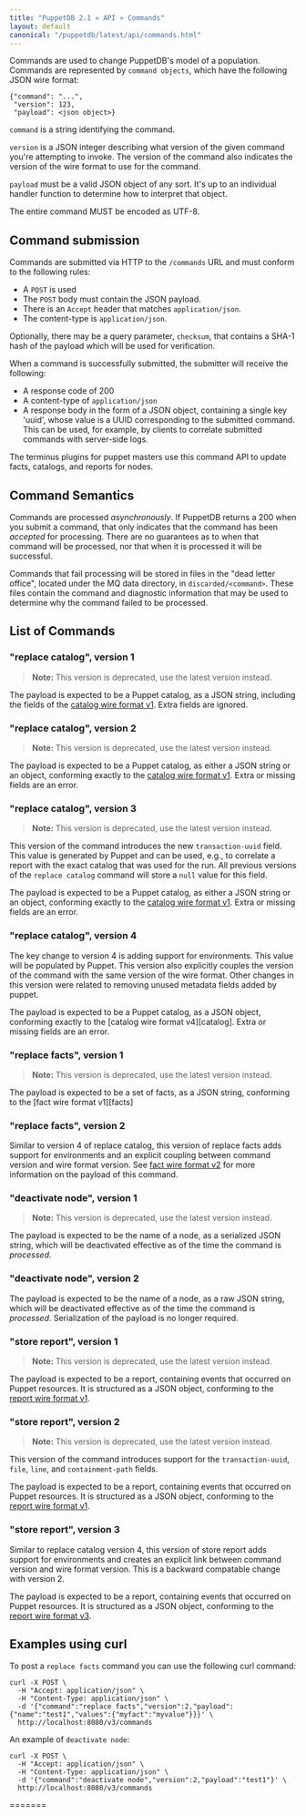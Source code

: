 ```yaml
---
title: "PuppetDB 2.1 » API » Commands"
layout: default
canonical: "/puppetdb/latest/api/commands.html"
---
```


[factsv1]: ./wire_format/facts_format_v1.html
[catalogv1]: ./wire_format/catalog_format_v1.html
[reportv1]: ./wire_format/report_format_v1.html
[factsv2]: ./wire_format/facts_format_v2.html
[catalogv4]: ./wire_format/catalog_format_v4.html
[reportv3]: ./wire_format/report_format_v3.html

Commands are used to change PuppetDB's
model of a population. Commands are represented by `command objects`,
which have the following JSON wire format:

    {"command": "...",
     "version": 123,
     "payload": <json object>}

`command` is a string identifying the command.

`version` is a JSON integer describing what version of the given
command you're attempting to invoke. The version of the command
also indicates the version of the wire format to use for the command.

`payload` must be a valid JSON object of any sort. It's up to an
individual handler function to determine how to interpret that object.

The entire command MUST be encoded as UTF-8.

## Command submission

Commands are submitted via HTTP to the `/commands` URL and must
conform to the following rules:

* A `POST` is used
* The `POST` body must contain the JSON payload.
* There is an `Accept` header that matches `application/json`.
* The content-type is `application/json`.

Optionally, there may be a query parameter, `checksum`, that contains a SHA-1 hash of
the payload which will be used for verification.

When a command is successfully submitted, the submitter will
receive the following:

* A response code of 200
* A content-type of `application/json`
* A response body in the form of a JSON object, containing a single key 'uuid', whose
  value is a UUID corresponding to the submitted command. This can be used, for example, by
  clients to correlate submitted commands with server-side logs.

The terminus plugins for puppet masters use this command API to update facts, catalogs, and reports for nodes.

## Command Semantics

Commands are processed _asynchronously_. If PuppetDB returns a 200
when you submit a command, that only indicates that the command has
been _accepted_ for processing. There are no guarantees as to when
that command will be processed, nor that when it is processed it will
be successful.

Commands that fail processing will be stored in files in the "dead
letter office", located under the MQ data directory, in
`discarded/<command>`. These files contain the command and diagnostic
information that may be used to determine why the command failed to be
processed.

## List of Commands

### "replace catalog", version 1

> **Note:** This version is deprecated, use the latest version instead.

The payload is expected to be a Puppet catalog, as a JSON string, including the
fields of the [catalog wire format v1][catalogv1]. Extra fields are
ignored.

### "replace catalog", version 2

> **Note:** This version is deprecated, use the latest version instead.

The payload is expected to be a Puppet catalog, as either a JSON string or an
object, conforming exactly to the [catalog wire
format v1][catalogv1]. Extra or missing fields are an error.

### "replace catalog", version 3

> **Note:** This version is deprecated, use the latest version instead.

This version of the command introduces the new `transaction-uuid` field.  This
value is generated by Puppet and can be used, e.g., to correlate a report with
the exact catalog that was used for the run.  All previous versions of the
`replace catalog` command will store a `null` value for this field.

The payload is expected to be a Puppet catalog, as either a JSON string or an
object, conforming exactly to the [catalog wire
format v1][catalogv4]. Extra or missing fields are an error.

### "replace catalog", version 4

The key change to version 4 is adding support for environments. This
value will be populated by Puppet. This version also explicitly
couples the version of the command with the same version of the wire
format. Other changes in this version were related to removing unused
metadata fields added by puppet.

The payload is expected to be a Puppet catalog, as a JSON object, conforming
exactly to the [catalog wire format v4][catalog]. Extra or missing fields
are an error.

### "replace facts", version 1

> **Note:** This version is deprecated, use the latest version instead.

The payload is expected to be a set of facts, as a JSON string, conforming to
the [fact wire format v1][facts]

### "replace facts", version 2

Similar to version 4 of replace catalog, this version of replace facts adds support
for environments and an explicit coupling between command version and wire format
version. See [fact wire format v2][factsv2] for more information on the payload of
this command.

### "deactivate node", version 1

> **Note:** This version is deprecated, use the latest version instead.

The payload is expected to be the name of a node, as a serialized JSON string, which will be deactivated
effective as of the time the command is *processed*.

### "deactivate node", version 2

The payload is expected to be the name of a node, as a raw JSON string, which will be deactivated
effective as of the time the command is *processed*. Serialization of the payload is no
longer required.

### "store report", version 1

> **Note:** This version is deprecated, use the latest version instead.

The payload is expected to be a report, containing events that occurred on Puppet
resources.  It is structured as a JSON object, conforming to the
[report wire format v1][reportv1].


### "store report", version 2

> **Note:** This version is deprecated, use the latest version instead.

This version of the command introduces support for the `transaction-uuid`,
`file`, `line`, and `containment-path` fields.

The payload is expected to be a report, containing events that occurred on Puppet
resources.  It is structured as a JSON object, conforming to the
[report wire format v1][reportv1].

### "store report", version 3

Similar to replace catalog version 4, this version of store report adds support
for environments and creates an explicit link between command version and wire
format version. This is a backward compatable change with version 2.

The payload is expected to be a report, containing events that occurred on Puppet
resources.  It is structured as a JSON object, conforming to the
[report wire format v3][reportv3].

## Examples using curl

To post a `replace facts` command you can use the following curl command:

    curl -X POST \
      -H "Accept: application/json" \
      -H "Content-Type: application/json" \
      -d '{"command":"replace facts","version":2,"payload":{"name":"test1","values":{"myfact":"myvalue"}}}' \
      http://localhost:8080/v3/commands

An example of `deactivate node`:

    curl -X POST \
      -H "Accept: application/json" \
      -H "Content-Type: application/json" \
      -d '{"command":"deactivate node","version":2,"payload":"test1"}' \
      http://localhost:8080/v3/commands
=======

